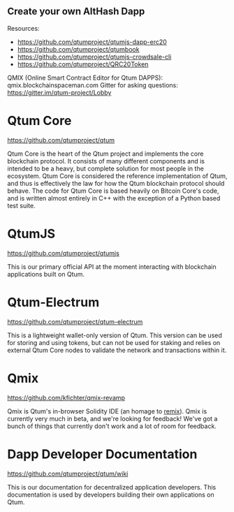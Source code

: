 ## Create your own AltHash Dapp

Resources:

* https://github.com/qtumproject/qtumjs-dapp-erc20
* https://github.com/qtumproject/qtumbook
* https://github.com/qtumproject/qtumjs-crowdsale-cli
* https://github.com/qtumproject/QRC20Token

QMIX (Online Smart Contract Editor for Qtum DAPPS): qmix.blockchainspaceman.com 
Gitter for asking questions: https://gitter.im/qtum-project/Lobby

# Qtum Core
https://github.com/qtumproject/qtum

Qtum Core is the heart of the Qtum project and implements the core blockchain protocol. It consists of many different components and is intended to be a heavy, but complete solution for most people in the ecosystem. Qtum Core is considered the reference implementation of Qtum, and thus is effectively the law for how the Qtum blockchain protocol should behave. The code for Qtum Core is based heavily on Bitcoin Core's code, and is written almost entirely in C++ with the exception of a Python based test suite. 

# QtumJS
https://github.com/qtumproject/qtumjs

This is our primary official API at the moment interacting with blockchain applications built on Qtum. 

# Qtum-Electrum
https://github.com/qtumproject/qtum-electrum

This is a lightweight wallet-only version of Qtum. This version can be used for storing and using tokens, but can not be used for staking and relies on external Qtum Core nodes to validate the network and transactions within it. 

# Qmix
https://github.com/kfichter/qmix-revamp

Qmix is Qtum's in-browser Solidity IDE (an homage to [remix](https://remix.ethereum.org)). Qmix is currently very much in beta, and we're looking for feedback! We've got a bunch of things that currently don't work and a lot of room for feedback.

# Dapp Developer Documentation
https://github.com/qtumproject/qtum/wiki

This is our documentation for decentralized application developers. This documentation is used by developers building their own applications on Qtum.
